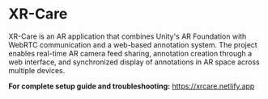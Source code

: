 # XR-Care

XR-Care is an AR application that combines Unity's AR Foundation with WebRTC communication and a web-based annotation system. The project enables real-time AR camera feed sharing, annotation creation through a web interface, and synchronized display of annotations in AR space across multiple devices.

**For complete setup guide and troubleshooting:** https://xrcare.netlify.app

